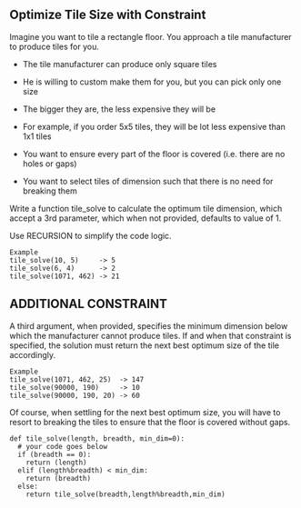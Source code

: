 ## Optimize Tile Size with Constraint
Imagine you want to tile a rectangle floor. You approach a tile manufacturer to produce tiles for you.
- The tile manufacturer can produce only square tiles
- He is willing to custom make them for you, but you can pick only one size
- The bigger they are, the less expensive they will be

- For example, if you order 5x5 tiles, they will be lot less expensive than 1x1 tiles
- You want to ensure every part of the floor is covered  (i.e. there are no holes or gaps)
- You want to select tiles of dimension such that there is no need for breaking them

Write a function tile_solve to calculate the optimum tile dimension, which accept a 3rd parameter, which when not provided, defaults to value of 1. 

Use RECURSION to simplify the code logic.
```
Example
tile_solve(10, 5)     -> 5 
tile_solve(6, 4)      -> 2 
tile_solve(1071, 462) -> 21 
```
## ADDITIONAL CONSTRAINT
A third argument, when provided, specifies the minimum dimension below which the manufacturer cannot produce tiles. If and when that constraint is specified, the solution must return the next best optimum size of the tile accordingly. 
```
Example
tile_solve(1071, 462, 25)  -> 147 
tile_solve(90000, 190)     -> 10
tile_solve(90000, 190, 20) -> 60
```
Of course, when settling for the next best optimum size, you will have to resort to breaking the tiles to ensure that the floor is covered without gaps.


```
def tile_solve(length, breadth, min_dim=0):
  # your code goes below 
  if (breadth == 0):
    return (length)
  elif (length%breadth) < min_dim:
    return (breadth)
  else:
    return tile_solve(breadth,length%breadth,min_dim)
```
